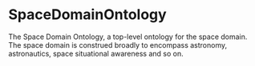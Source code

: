 # SpaceDomainOntology
The Space Domain Ontology, a top-level ontology for the space domain. The space domain is construed broadly to encompass astronomy, astronautics, space situational awareness and so on.
